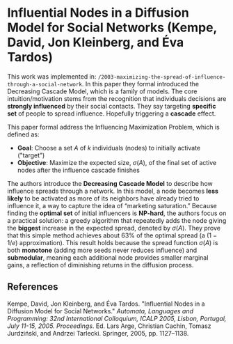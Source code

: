 # Influential Nodes in a Diffusion Model for Social Networks (Kempe, David, Jon Kleinberg, and Éva Tardos)

This work was implemented in: `/2003-maximizing-the-spread-of-influence-through-a-social-network`. In this paper they formal introduced the Decreasing Cascade Model, which is a family of models. The core intuition/motivation stems from the recognition that individuals decisions are **strongly influenced** by their social contacts. They say targeting **specific set** of people to spread influence. Hopefully triggering a **cascade** effect.

This paper formal address the Influencing Maximization Problem, which is defined as:
- **Goal**: Choose a set $A$ of $k$ individuals (nodes) to initially activate ("target")
- **Objective**: Maximize the expected size, $\sigma(A)$, of the final set of active nodes after the influence cascade finishes

The authors introduce the **Decreasing Cascade Model** to describe how influence spreads through a network. In this model, a node becomes **less likely** to be activated as more of its neighbors have already tried to influence it, a way to capture the idea of “marketing saturation.” Because finding the **optimal set** of initial influencers is **NP-hard**, the authors focus on a practical solution: a greedy algorithm that repeatedly adds the node giving the **biggest** increase in the expected spread, denoted by $\sigma(A)$. They prove that this simple method achieves about 63% of the optimal spread (a $(1 - 1/e)$ approximation). This result holds because the spread function $\sigma(A)$ is both **monotone** (adding more seeds never reduces influence) and **submodular**, meaning each additional node provides smaller marginal gains, a reflection of diminishing returns in the diffusion process.

## References 
Kempe, David, Jon Kleinberg, and Éva Tardos. "Influential Nodes in a Diffusion Model for Social Networks." *Automata, Languages and Programming: 32nd International Colloquium, ICALP 2005, Lisbon, Portugal, July 11-15, 2005. Proceedings*. Ed. Lars Arge, Christian Cachin, Tomasz Jurdziński, and Andrzei Tarlecki. Springer, 2005, pp. 1127–1138.